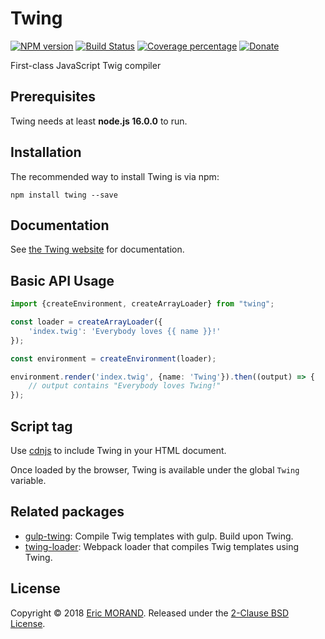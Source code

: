 # Twing
[![NPM version][npm-image]][npm-url] [![Build Status][build-image]][build-url] [![Coverage percentage][coveralls-image]][coveralls-url] [![Donate][donate-image]][donate-url]

First-class JavaScript Twig compiler

## Prerequisites

Twing needs at least **node.js 16.0.0** to run.

## Installation

The recommended way to install Twing is via npm:

```shell
npm install twing --save
```

## Documentation

See [the Twing website](https://twing.nightlycommit.com) for documentation.

## Basic API Usage

```typescript
import {createEnvironment, createArrayLoader} from "twing";

const loader = createArrayLoader({
    'index.twig': 'Everybody loves {{ name }}!'
});

const environment = createEnvironment(loader);

environment.render('index.twig', {name: 'Twing'}).then((output) => {
    // output contains "Everybody loves Twing!"
});
```

## Script tag

Use [cdnjs](https://cdnjs.com/libraries/twing) to include Twing in your HTML document.

Once loaded by the browser, Twing is available under the global `Twing` variable.

## Related packages

* [gulp-twing](https://www.npmjs.com/package/gulp-twing): Compile Twig templates with gulp. Build upon Twing.
* [twing-loader](https://www.npmjs.com/package/twing-loader): Webpack loader that compiles Twig templates using Twing.

## License

Copyright © 2018 [Eric MORAND](https://github.com/ericmorand). Released under the [2-Clause BSD License](https://github.com/ericmorand/twing/blob/master/LICENSE).

[npm-image]: https://badge.fury.io/js/twing.svg
[npm-url]: https://npmjs.org/package/twing
[build-image]: https://gitlab.com/nightlycommit/twing/badges/main/pipeline.svg
[build-url]: https://gitlab.com/nightlycommit/twing/-/pipelines
[coveralls-image]: https://coveralls.io/repos/gitlab/nightlycommit/twing/badge.svg
[coveralls-url]: https://coveralls.io/gitlab/nightlycommit/twing
[donate-image]: https://img.shields.io/badge/Donate-PayPal-green.svg
[donate-url]: https://www.paypal.com/cgi-bin/webscr?cmd=_s-xclick&hosted_button_id=7YZU3L2JL2KJA
